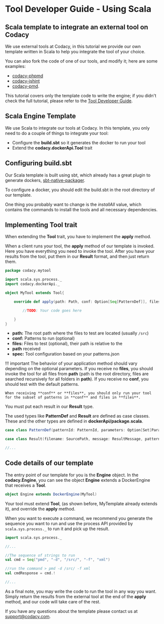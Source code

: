 # Tool Developer Guide - Using Scala

## Scala template to integrate an external tool on Codacy

We use external tools at Codacy, in this tutorial we provide our own template written in Scala to help you integrate the tool of your choice.

You can also fork the code of one of our tools, and modify it; here are some examples:

-   [codacy-phpmd](https://github.com/codacy/codacy-phpmd)
-   [codacy-jshint](https://github.com/codacy/codacy-jshint)
-   [codacy-pmd](https://github.com/codacy/codacy-pmd).

This tutorial covers only the template code to write the engine; if you didn't check the full tutorial, please refer to the [Tool Developer Guide](tool-developer-guide.md).

## Scala Engine Template

We use Scala to integrate our tools at Codacy. In this template, you only need to do a couple of things to integrate your tool:

-   Configure the **build.sbt** so it generates the docker to run your tool
-   Extend the **codacy.dockerApi.Tool** trait

## Configuring build.sbt

Our Scala template is built using sbt, which already has a great plugin to generate dockers, [sbt-native-packager](https://github.com/sbt/sbt-native-packager).

To configure a docker, you should edit the build.sbt in the root directory of our template.

One thing you probably want to change is the _installAll_ value, which contains the commands to install the tools and all necessary dependencies.

## Implementing Tool trait

When extending the **Tool** trait, you have to implement the **apply** method.

When a client runs your tool, the **apply** method of our template is invoked. Here you have everything you need to invoke the tool. After you have your results from the tool, put them in our **Result** format, and then just return them.

```scala
package codacy.mytool

import scala.sys.process._
import codacy.dockerApi._

object MyTool extends Tool{

    override def apply(path: Path, conf: Option[Seq[PatternDef]], files: Option[Set[Path]])(implicit spec: Spec): Try[Iterable[Result]] = {

        //TODO: Your code goes here

    }
}
```

-   **path:** The root path where the files to test are located (usually `/src`)
-   **conf:** Patterns to run (optional)
-   **files:** Files to test (optional), their path is relative to the
-   **path** received
-   **spec:** Tool configuration based on your patterns.json

!!! important
    The behavior of your application method should vary depending on the optional parameters. If you receive no **files**, you should invoke the tool for all files from **path** (path is the root directory, files are searched recursively for all folders in **path**). If you receive no **conf**, you should test with the default patterns.

    When receiving **conf** or **files**, you should only run your tool for the subset of patterns in **conf** and files in **files**.

You must put each result in our **Result** type.

The used types like **PatternDef** and **Result** are defined as case classes. These and the other types are defined in **dockerApi/package.scala**.

```scala
case class PatternDef(patternId: PatternId, parameters: Option[Set[ParameterDef]])

case class Result(filename: SourcePath, message: ResultMessage, patternId: PatternId, line: ResultLine)

//...
```

## Code details of our template

The entry point of our template for you is the **Engine** object. In the **codacy.Engine**, you can see the object **Engine** extends a DockerEngine that receives a **Tool**.

```scala
object Engine extends DockerEngine(MyTool)
```

Your tool must extend **Tool**, (as shown before, MyTemplate already extends it), and override the **apply** method.

When you want to execute a command, we recommend you generate the sequence you want to run and use the process API provided by `scala.sys.process._` to run it and pick up the result.

```scala
import scala.sys.process._

//...

//The sequence of strings to run
val cmd = Seq("pmd", "-d", "/src/", "-f", "xml")

//run the command > pmd -d /src/ -f xml
val cmdResponse = cmd.!

//...
```

As a final note, you may write the code to run the tool in any way you want. Simply return the results from the external tool at the end of the **apply** method, and our code will take care of the rest.

If you have any questions about the template please contact us at <support@codacy.com>.
